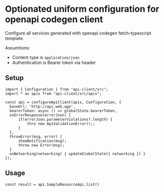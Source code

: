 # Optionated uniform configuration for openapi codegen client

Configure all services generated with openapi codegen fetch-typescript template.

Assumtions:
* Content type is `application/json`
* Authentication is Bearer token via header

## Setup
```
import { Configuration } from "api-client/src";
import * as apis from "api-client/src/apis";

const api = configureApiClient(apis, Configuration, {
  baseUrl: 'http://api.web.app', 
  bearerToken: async () => globalState.bearerToken,
  onErrorResponse(errorJson) {
      if(errorJson.parameterViolations?.length) {
          thro new ApiValidationError();;
      }
  },
  throwError(msg, error) {
      showNotification(msg);
      throw new Error(msg);
  }
  onNetworking(networking) { updateGlobalState({ networking }) }
});
```

## Usage

```
const result = api.SampleResourceApi.list()
```
